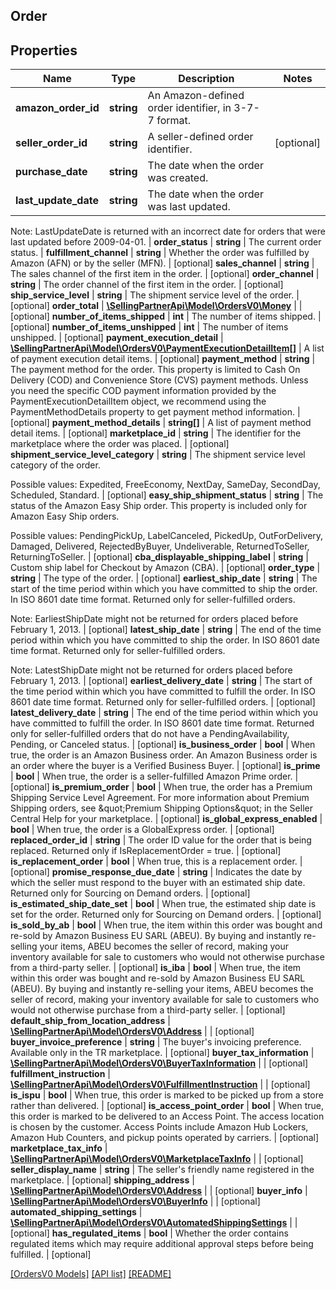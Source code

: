 ## Order

## Properties

Name | Type | Description | Notes
------------ | ------------- | ------------- | -------------
**amazon_order_id** | **string** | An Amazon-defined order identifier, in 3-7-7 format. |
**seller_order_id** | **string** | A seller-defined order identifier. | [optional]
**purchase_date** | **string** | The date when the order was created. |
**last_update_date** | **string** | The date when the order was last updated.

Note: LastUpdateDate is returned with an incorrect date for orders that were last updated before 2009-04-01. |
**order_status** | **string** | The current order status. |
**fulfillment_channel** | **string** | Whether the order was fulfilled by Amazon (AFN) or by the seller (MFN). | [optional]
**sales_channel** | **string** | The sales channel of the first item in the order. | [optional]
**order_channel** | **string** | The order channel of the first item in the order. | [optional]
**ship_service_level** | **string** | The shipment service level of the order. | [optional]
**order_total** | [**\SellingPartnerApi\Model\OrdersV0\Money**](Money.md) |  | [optional]
**number_of_items_shipped** | **int** | The number of items shipped. | [optional]
**number_of_items_unshipped** | **int** | The number of items unshipped. | [optional]
**payment_execution_detail** | [**\SellingPartnerApi\Model\OrdersV0\PaymentExecutionDetailItem[]**](PaymentExecutionDetailItem.md) | A list of payment execution detail items. | [optional]
**payment_method** | **string** | The payment method for the order. This property is limited to Cash On Delivery (COD) and Convenience Store (CVS) payment methods. Unless you need the specific COD payment information provided by the PaymentExecutionDetailItem object, we recommend using the PaymentMethodDetails property to get payment method information. | [optional]
**payment_method_details** | **string[]** | A list of payment method detail items. | [optional]
**marketplace_id** | **string** | The identifier for the marketplace where the order was placed. | [optional]
**shipment_service_level_category** | **string** | The shipment service level category of the order.

Possible values: Expedited, FreeEconomy, NextDay, SameDay, SecondDay, Scheduled, Standard. | [optional]
**easy_ship_shipment_status** | **string** | The status of the Amazon Easy Ship order. This property is included only for Amazon Easy Ship orders.

Possible values: PendingPickUp, LabelCanceled, PickedUp, OutForDelivery, Damaged, Delivered, RejectedByBuyer, Undeliverable, ReturnedToSeller, ReturningToSeller. | [optional]
**cba_displayable_shipping_label** | **string** | Custom ship label for Checkout by Amazon (CBA). | [optional]
**order_type** | **string** | The type of the order. | [optional]
**earliest_ship_date** | **string** | The start of the time period within which you have committed to ship the order. In ISO 8601 date time format. Returned only for seller-fulfilled orders.

Note: EarliestShipDate might not be returned for orders placed before February 1, 2013. | [optional]
**latest_ship_date** | **string** | The end of the time period within which you have committed to ship the order. In ISO 8601 date time format. Returned only for seller-fulfilled orders.

Note: LatestShipDate might not be returned for orders placed before February 1, 2013. | [optional]
**earliest_delivery_date** | **string** | The start of the time period within which you have committed to fulfill the order. In ISO 8601 date time format. Returned only for seller-fulfilled orders. | [optional]
**latest_delivery_date** | **string** | The end of the time period within which you have committed to fulfill the order. In ISO 8601 date time format. Returned only for seller-fulfilled orders that do not have a PendingAvailability, Pending, or Canceled status. | [optional]
**is_business_order** | **bool** | When true, the order is an Amazon Business order. An Amazon Business order is an order where the buyer is a Verified Business Buyer. | [optional]
**is_prime** | **bool** | When true, the order is a seller-fulfilled Amazon Prime order. | [optional]
**is_premium_order** | **bool** | When true, the order has a Premium Shipping Service Level Agreement. For more information about Premium Shipping orders, see \&quot;Premium Shipping Options\&quot; in the Seller Central Help for your marketplace. | [optional]
**is_global_express_enabled** | **bool** | When true, the order is a GlobalExpress order. | [optional]
**replaced_order_id** | **string** | The order ID value for the order that is being replaced. Returned only if IsReplacementOrder &#x3D; true. | [optional]
**is_replacement_order** | **bool** | When true, this is a replacement order. | [optional]
**promise_response_due_date** | **string** | Indicates the date by which the seller must respond to the buyer with an estimated ship date. Returned only for Sourcing on Demand orders. | [optional]
**is_estimated_ship_date_set** | **bool** | When true, the estimated ship date is set for the order. Returned only for Sourcing on Demand orders. | [optional]
**is_sold_by_ab** | **bool** | When true, the item within this order was bought and re-sold by Amazon Business EU SARL (ABEU). By buying and instantly re-selling your items, ABEU becomes the seller of record, making your inventory available for sale to customers who would not otherwise purchase from a third-party seller. | [optional]
**is_iba** | **bool** | When true, the item within this order was bought and re-sold by Amazon Business EU SARL (ABEU). By buying and instantly re-selling your items, ABEU becomes the seller of record, making your inventory available for sale to customers who would not otherwise purchase from a third-party seller. | [optional]
**default_ship_from_location_address** | [**\SellingPartnerApi\Model\OrdersV0\Address**](Address.md) |  | [optional]
**buyer_invoice_preference** | **string** | The buyer&#39;s invoicing preference. Available only in the TR marketplace. | [optional]
**buyer_tax_information** | [**\SellingPartnerApi\Model\OrdersV0\BuyerTaxInformation**](BuyerTaxInformation.md) |  | [optional]
**fulfillment_instruction** | [**\SellingPartnerApi\Model\OrdersV0\FulfillmentInstruction**](FulfillmentInstruction.md) |  | [optional]
**is_ispu** | **bool** | When true, this order is marked to be picked up from a store rather than delivered. | [optional]
**is_access_point_order** | **bool** | When true, this order is marked to be delivered to an Access Point. The access location is chosen by the customer. Access Points include Amazon Hub Lockers, Amazon Hub Counters, and pickup points operated by carriers. | [optional]
**marketplace_tax_info** | [**\SellingPartnerApi\Model\OrdersV0\MarketplaceTaxInfo**](MarketplaceTaxInfo.md) |  | [optional]
**seller_display_name** | **string** | The seller&#39;s friendly name registered in the marketplace. | [optional]
**shipping_address** | [**\SellingPartnerApi\Model\OrdersV0\Address**](Address.md) |  | [optional]
**buyer_info** | [**\SellingPartnerApi\Model\OrdersV0\BuyerInfo**](BuyerInfo.md) |  | [optional]
**automated_shipping_settings** | [**\SellingPartnerApi\Model\OrdersV0\AutomatedShippingSettings**](AutomatedShippingSettings.md) |  | [optional]
**has_regulated_items** | **bool** | Whether the order contains regulated items which may require additional approval steps before being fulfilled. | [optional]

[[OrdersV0 Models]](../) [[API list]](../../Api) [[README]](../../../README.md)
